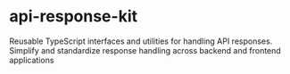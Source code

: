 # api-response-kit
Reusable TypeScript interfaces and utilities for handling API responses. Simplify and standardize response handling across backend and frontend applications
